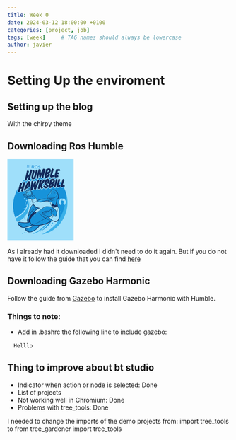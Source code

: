 ```yaml
---
title: Week 0
date: 2024-03-12 18:00:00 +0100
categories: [project, job]
tags: [week]     # TAG names should always be lowercase
author: javier
---
```


# Setting Up the enviroment

## Setting up the blog

With the chirpy theme

## Downloading Ros Humble

![Humble](../images/humble_logo.png)

As I already had it downloaded I didn't need to do it again. But if you do not have it follow the guide that you can find [here](https://docs.ros.org/en/humble/Installation.html)

## Downloading Gazebo Harmonic


Follow the guide from [Gazebo](https://gazebosim.org/docs/latest/ros_installation) to install Gazebo Harmonic with Humble.

### Things to note:

- Add in .bashrc the following line to include gazebo:
```bash
  Helllo      
```

## Thing to improve about bt studio

- Indicator when action or node is selected: Done
- List of projects
- Not working well in Chromium: Done
- Problems with tree_tools: Done

I needed to change the imports of the demo projects from: import tree_tools to from tree_gardener import tree_tools
